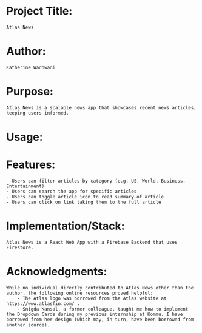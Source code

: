 # Project Title:
    Atlas News

# Author:
    Katherine Wadhwani

# Purpose: 
    Atlas News is a scalable news app that showcases recent news articles, keeping users informed.

# Usage: 

# Features:
    - Users can filter articles by category (e.g. US, World, Business, Entertainment)
    - Users can search the app for specific articles
    - Users can toggle article icon to read summary of article
    - Users can click on link taking them to the full article

# Implementation/Stack:
    Atlas News is a React Web App with a Firebase Backend that uses Firestore.

# Acknowledgments:
    While no individual directly contributed to Atlas News other than the author, the following online resources proved helpful:
        - The Atlas logo was borrowed from the Atlas website at https://www.atlasfin.com/ .
        - Snigda Kansal, a former colleague, taught me how to implement the Dropdown Cards during my previous internship at Kommu. I have borrowed from her design (which may, in turn, have been borrowed from another source).